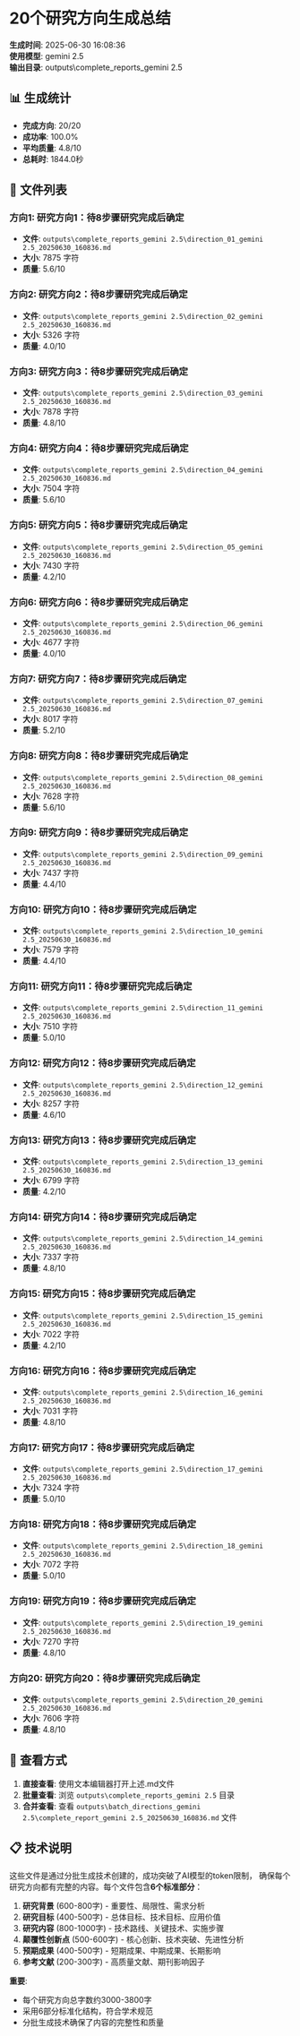 # 20个研究方向生成总结

**生成时间**: 2025-06-30 16:08:36  
**使用模型**: gemini 2.5  
**输出目录**: outputs\complete_reports_gemini 2.5

## 📊 生成统计

- **完成方向**: 20/20
- **成功率**: 100.0%
- **平均质量**: 4.8/10
- **总耗时**: 1844.0秒

## 📁 文件列表

### 方向1: 研究方向1：待8步骤研究完成后确定
- **文件**: `outputs\complete_reports_gemini 2.5\direction_01_gemini 2.5_20250630_160836.md`
- **大小**: 7875 字符
- **质量**: 5.6/10

### 方向2: 研究方向2：待8步骤研究完成后确定
- **文件**: `outputs\complete_reports_gemini 2.5\direction_02_gemini 2.5_20250630_160836.md`
- **大小**: 5326 字符
- **质量**: 4.0/10

### 方向3: 研究方向3：待8步骤研究完成后确定
- **文件**: `outputs\complete_reports_gemini 2.5\direction_03_gemini 2.5_20250630_160836.md`
- **大小**: 7878 字符
- **质量**: 4.8/10

### 方向4: 研究方向4：待8步骤研究完成后确定
- **文件**: `outputs\complete_reports_gemini 2.5\direction_04_gemini 2.5_20250630_160836.md`
- **大小**: 7504 字符
- **质量**: 5.6/10

### 方向5: 研究方向5：待8步骤研究完成后确定
- **文件**: `outputs\complete_reports_gemini 2.5\direction_05_gemini 2.5_20250630_160836.md`
- **大小**: 7430 字符
- **质量**: 4.2/10

### 方向6: 研究方向6：待8步骤研究完成后确定
- **文件**: `outputs\complete_reports_gemini 2.5\direction_06_gemini 2.5_20250630_160836.md`
- **大小**: 4677 字符
- **质量**: 4.0/10

### 方向7: 研究方向7：待8步骤研究完成后确定
- **文件**: `outputs\complete_reports_gemini 2.5\direction_07_gemini 2.5_20250630_160836.md`
- **大小**: 8017 字符
- **质量**: 5.2/10

### 方向8: 研究方向8：待8步骤研究完成后确定
- **文件**: `outputs\complete_reports_gemini 2.5\direction_08_gemini 2.5_20250630_160836.md`
- **大小**: 7628 字符
- **质量**: 5.6/10

### 方向9: 研究方向9：待8步骤研究完成后确定
- **文件**: `outputs\complete_reports_gemini 2.5\direction_09_gemini 2.5_20250630_160836.md`
- **大小**: 7437 字符
- **质量**: 4.4/10

### 方向10: 研究方向10：待8步骤研究完成后确定
- **文件**: `outputs\complete_reports_gemini 2.5\direction_10_gemini 2.5_20250630_160836.md`
- **大小**: 7579 字符
- **质量**: 4.4/10

### 方向11: 研究方向11：待8步骤研究完成后确定
- **文件**: `outputs\complete_reports_gemini 2.5\direction_11_gemini 2.5_20250630_160836.md`
- **大小**: 7510 字符
- **质量**: 5.0/10

### 方向12: 研究方向12：待8步骤研究完成后确定
- **文件**: `outputs\complete_reports_gemini 2.5\direction_12_gemini 2.5_20250630_160836.md`
- **大小**: 8257 字符
- **质量**: 4.6/10

### 方向13: 研究方向13：待8步骤研究完成后确定
- **文件**: `outputs\complete_reports_gemini 2.5\direction_13_gemini 2.5_20250630_160836.md`
- **大小**: 6799 字符
- **质量**: 4.2/10

### 方向14: 研究方向14：待8步骤研究完成后确定
- **文件**: `outputs\complete_reports_gemini 2.5\direction_14_gemini 2.5_20250630_160836.md`
- **大小**: 7337 字符
- **质量**: 4.8/10

### 方向15: 研究方向15：待8步骤研究完成后确定
- **文件**: `outputs\complete_reports_gemini 2.5\direction_15_gemini 2.5_20250630_160836.md`
- **大小**: 7022 字符
- **质量**: 4.2/10

### 方向16: 研究方向16：待8步骤研究完成后确定
- **文件**: `outputs\complete_reports_gemini 2.5\direction_16_gemini 2.5_20250630_160836.md`
- **大小**: 7031 字符
- **质量**: 4.8/10

### 方向17: 研究方向17：待8步骤研究完成后确定
- **文件**: `outputs\complete_reports_gemini 2.5\direction_17_gemini 2.5_20250630_160836.md`
- **大小**: 7324 字符
- **质量**: 5.0/10

### 方向18: 研究方向18：待8步骤研究完成后确定
- **文件**: `outputs\complete_reports_gemini 2.5\direction_18_gemini 2.5_20250630_160836.md`
- **大小**: 7072 字符
- **质量**: 5.0/10

### 方向19: 研究方向19：待8步骤研究完成后确定
- **文件**: `outputs\complete_reports_gemini 2.5\direction_19_gemini 2.5_20250630_160836.md`
- **大小**: 7270 字符
- **质量**: 4.8/10

### 方向20: 研究方向20：待8步骤研究完成后确定
- **文件**: `outputs\complete_reports_gemini 2.5\direction_20_gemini 2.5_20250630_160836.md`
- **大小**: 7606 字符
- **质量**: 4.8/10


## 🎯 查看方式

1. **直接查看**: 使用文本编辑器打开上述.md文件
2. **批量查看**: 浏览 `outputs\complete_reports_gemini 2.5` 目录
3. **合并查看**: 查看 `outputs\batch_directions_gemini 2.5\complete_report_gemini 2.5_20250630_160836.md` 文件

## 📋 技术说明

这些文件是通过分批生成技术创建的，成功突破了AI模型的token限制，
确保每个研究方向都有完整的内容。每个文件包含**6个标准部分**：

1. **研究背景** (600-800字) - 重要性、局限性、需求分析
2. **研究目标** (400-500字) - 总体目标、技术目标、应用价值
3. **研究内容** (800-1000字) - 技术路线、关键技术、实施步骤
4. **颠覆性创新点** (500-600字) - 核心创新、技术突破、先进性分析
5. **预期成果** (400-500字) - 短期成果、中期成果、长期影响
6. **参考文献** (200-300字) - 高质量文献、期刊影响因子

**重要**: 
- 每个研究方向总字数约3000-3800字
- 采用6部分标准化结构，符合学术规范
- 分批生成技术确保了内容的完整性和质量
